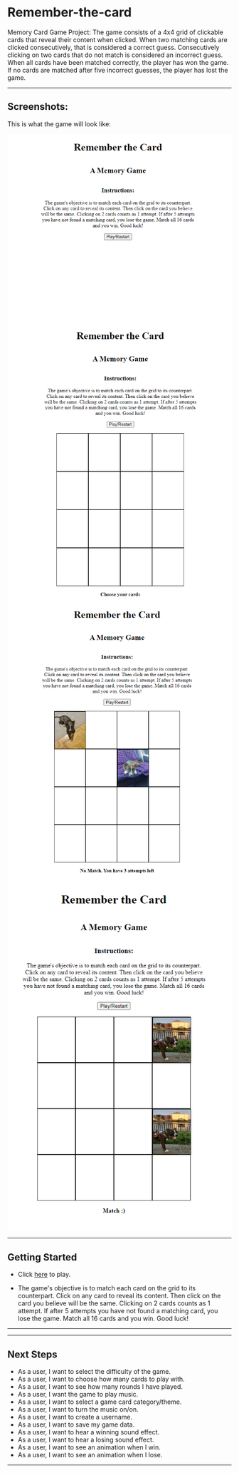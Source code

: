 # Remember-the-card
Memory Card Game Project: The game consists of a 4x4 grid of clickable cards that reveal their content when clicked.
When two matching cards are clicked consecutively, that is considered a correct guess.
Consecutively clicking on two cards that do not match is considered an incorrect guess.
When all cards have been matched correctly, the player has won the game. 
If no cards are matched after five incorrect guesses, the player has lost the game. 
_________________________________________________________

## Screenshots:

This is what the game will look like:

![alt screenshot1](screenshot1.png "screenshot1")
![alt screenshot2](screenshot2.png "screenshot2")
![alt screenshot3](screenshot3.png "screenshot3")
![alt screenshot4](screenshot4.png "screenshot4")

_________________________________________________________________
## Getting Started
 
* Click <a href =https://thisiserm.github.io/Remember-the-card/ target='_blank'>here</a> to play.

* The game's objective is to match each card on the grid to its counterpart. Click on any card to reveal its content. Then click on the card you believe will be the same. Clicking on 2 cards counts as 1 attempt. If after 5 attempts you have not found a matching card, you lose the game. Match all 16 cards and you win. Good luck! 

_________________________________________________________________

_________________________________________________________________
## Next Steps
* As a user, I want to select the difficulty of the game.
* As a user, I want to choose how many cards to play with.
* As a user, I want to see how many rounds I have played.
* As a user, I want the game to play music.
* As a user, I want to select a game card category/theme.
* As a user, I want to turn the music on/on.
* As a user, I want to create a username.
* As a user, I want to save my game data.
* As a user, I want to hear a winning sound effect.
* As a user, I want to hear a losing sound effect.
* As a user, I want to see an animation when I win.
* As a user, I want to see an animation when I lose.
_________________________________________________________________


